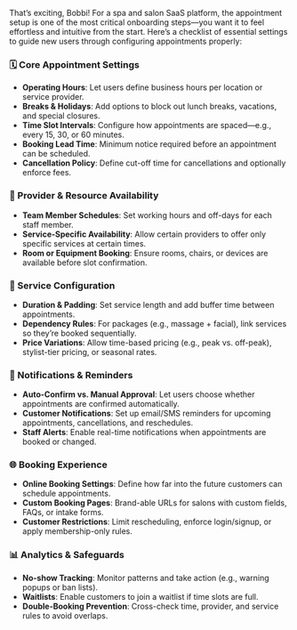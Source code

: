 That’s exciting, Bobbi! For a spa and salon SaaS platform, the appointment setup is one of the most critical onboarding steps—you want it to feel effortless and intuitive from the start. Here’s a checklist of essential settings to guide new users through configuring appointments properly:

### 🗓️ Core Appointment Settings
- **Operating Hours**: Let users define business hours per location or service provider.
- **Breaks & Holidays**: Add options to block out lunch breaks, vacations, and special closures.
- **Time Slot Intervals**: Configure how appointments are spaced—e.g., every 15, 30, or 60 minutes.
- **Booking Lead Time**: Minimum notice required before an appointment can be scheduled.
- **Cancellation Policy**: Define cut-off time for cancellations and optionally enforce fees.

### 👤 Provider & Resource Availability
- **Team Member Schedules**: Set working hours and off-days for each staff member.
- **Service-Specific Availability**: Allow certain providers to offer only specific services at certain times.
- **Room or Equipment Booking**: Ensure rooms, chairs, or devices are available before slot confirmation.

### 🧖 Service Configuration
- **Duration & Padding**: Set service length and add buffer time between appointments.
- **Dependency Rules**: For packages (e.g., massage + facial), link services so they’re booked sequentially.
- **Price Variations**: Allow time-based pricing (e.g., peak vs. off-peak), stylist-tier pricing, or seasonal rates.

### 💬 Notifications & Reminders
- **Auto-Confirm vs. Manual Approval**: Let users choose whether appointments are confirmed automatically.
- **Customer Notifications**: Set up email/SMS reminders for upcoming appointments, cancellations, and reschedules.
- **Staff Alerts**: Enable real-time notifications when appointments are booked or changed.

### 🌐 Booking Experience
- **Online Booking Settings**: Define how far into the future customers can schedule appointments.
- **Custom Booking Pages**: Brand-able URLs for salons with custom fields, FAQs, or intake forms.
- **Customer Restrictions**: Limit rescheduling, enforce login/signup, or apply membership-only rules.

### 📊 Analytics & Safeguards
- **No-show Tracking**: Monitor patterns and take action (e.g., warning popups or ban lists).
- **Waitlists**: Enable customers to join a waitlist if time slots are full.
- **Double-Booking Prevention**: Cross-check time, provider, and service rules to avoid overlaps.

